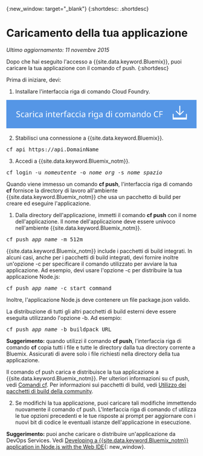 {:new_window: target="_blank"}
{:shortdesc: .shortdesc}

# Caricamento della tua applicazione
*Ultimo aggiornamento: 11 novembre 2015*

Dopo che hai eseguito l'accesso a {{site.data.keyword.Bluemix}}, puoi caricare la tua applicazione con il comando cf push.
{:shortdesc}

Prima di iniziare, devi:
  1. Installare l'interfaccia riga di comando Cloud Foundry.

  <p>
  <a class="xref" href="https://github.com/cloudfoundry/cli/releases" target="_blank" title="(Si apre in una nuova scheda o finestra)"><img class="image" src="images/btn_cf_commandline.svg" alt="Scarica l'interfaccia riga di comando Cloud Foundry" /></a>
  </p>


  2. Stabilisci una connessione a {{site.data.keyword.Bluemix}}.

  <pre class="pre">cf api https://api.<span class="keyword" data-hd-keyref="DomainName">DomainName</span></pre>
  
  3. Accedi a {{site.data.keyword.Bluemix_notm}}.

  <pre class="pre">cf login -u <var class="keyword varname" data-hd-keyref="user_ID">nomeutente</var> -o <var class="keyword varname" data-hd-keyref="org_name">nome_org</var> -s <var class="keyword varname" data-hd-keyref="space_name">nome_spazio</var></pre>

Quando viene immesso un comando **cf push**, l'interfaccia riga di comando **cf** fornisce
la directory di lavoro all'ambiente {{site.data.keyword.Bluemix_notm}} che usa
un pacchetto di build per creare ed eseguire l'applicazione.

  1. Dalla directory dell'applicazione, immetti il comando **cf
push** con il nome dell'applicazione. Il nome dell'applicazione deve essere univoco nell'ambiente {{site.data.keyword.Bluemix_notm}}.
  
  <pre class="pre">cf push <var class="keyword varname" data-hd-keyref="app_name">app_name</var> -m 512m</pre>
  
  {{site.data.keyword.Bluemix_notm}} include
i pacchetti di build integrati. In alcuni casi, anche per i pacchetti di build integrati, devi fornire inoltre un'opzione -c per specificare il comando utilizzato per avviare la tua applicazione. Ad esempio, devi usare l'opzione -c per distribuire la tua applicazione Node.js:
  
  <pre class="pre">cf push <var class="keyword varname" data-hd-keyref="app_name">app_name</var> -c start_command</pre>
  
  Inoltre, l'applicazione Node.js deve contenere un file package.json valido.

  La distribuzione di tutti gli altri pacchetti di build esterni deve essere eseguita utilizzando l'opzione -b. Ad
esempio:

  <pre class="pre">cf push <var class="keyword varname" data-hd-keyref="app_name">app_name</var> -b buildpack_URL</pre>
  
  **Suggerimento:** quando utilizzi il comando **cf push**, l'interfaccia riga di comando **cf** copia tutti i file e tutte le directory dalla tua directory corrente a Bluemix. Assicurati di avere solo i file richiesti nella directory della tua applicazione.

  Il comando cf push carica e distribuisce la tua applicazione a {{site.data.keyword.Bluemix_notm}}. Per ulteriori informazioni su cf push, vedi [Comandi cf](../cli/reference/cfcommands/index.html). Per informazioni sui pacchetti di build, vedi [Utilizzo dei pacchetti di build della community](../cfapps/byob.html).

  2. Se modifichi la tua applicazione, puoi caricare tali modifiche immettendo nuovamente il comando cf push. L'Interfaccia
riga di comando cf utilizza le tue opzioni precedenti e le tue risposte
ai prompt per aggiornare con i nuovi bit di codice le eventuali istanze dell'applicazione
in esecuzione.

**Suggerimento:** puoi anche caricare o distribuire un'applicazione da DevOps Services. Vedi [Developing a {{site.data.keyword.Bluemix_notm}} application
in Node.js with the Web IDE](https://hub.jazz.net/tutorials/devopsweb/){: new_window}.
